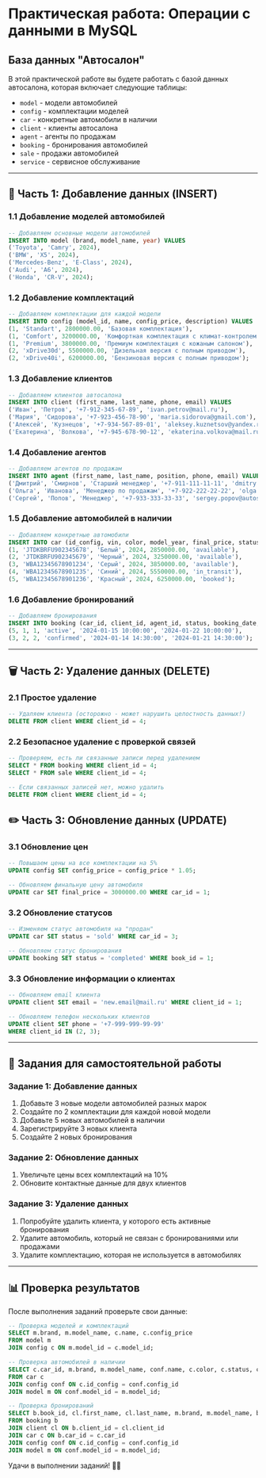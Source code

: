 # Практическая работа: Операции с данными в MySQL

## База данных "Автосалон"

В этой практической работе вы будете работать с базой данных автосалона, которая включает следующие таблицы:
- `model` - модели автомобилей
- `config` - комплектации моделей  
- `car` - конкретные автомобили в наличии
- `client` - клиенты автосалона
- `agent` - агенты по продажам
- `booking` - бронирования автомобилей
- `sale` - продажи автомобилей
- `service` - сервисное обслуживание

---

## 📝 Часть 1: Добавление данных (INSERT)

### 1.1 Добавление моделей автомобилей

```sql
-- Добавляем основные модели автомобилей
INSERT INTO model (brand, model_name, year) VALUES
('Toyota', 'Camry', 2024),
('BMW', 'X5', 2024),
('Mercedes-Benz', 'E-Class', 2024),
('Audi', 'A6', 2024),
('Honda', 'CR-V', 2024);
```

### 1.2 Добавление комплектаций

```sql
-- Добавляем комплектации для каждой модели
INSERT INTO config (model_id, name, config_price, description) VALUES
(1, 'Standart', 2800000.00, 'Базовая комплектация'),
(1, 'Comfort', 3200000.00, 'Комфортная комплектация с климат-контролем'),
(1, 'Premium', 3800000.00, 'Премиум комплектация с кожаным салоном'),
(2, 'xDrive30d', 5500000.00, 'Дизельная версия с полным приводом'),
(2, 'xDrive40i', 6200000.00, 'Бензиновая версия с полным приводом');
```

### 1.3 Добавление клиентов

```sql
-- Добавляем клиентов автосалона
INSERT INTO client (first_name, last_name, phone, email) VALUES
('Иван', 'Петров', '+7-912-345-67-89', 'ivan.petrov@mail.ru'),
('Мария', 'Сидорова', '+7-923-456-78-90', 'maria.sidorova@gmail.com'),
('Алексей', 'Кузнецов', '+7-934-567-89-01', 'aleksey.kuznetsov@yandex.ru'),
('Екатерина', 'Волкова', '+7-945-678-90-12', 'ekaterina.volkova@mail.ru');
```

### 1.4 Добавление агентов

```sql
-- Добавляем агентов по продажам
INSERT INTO agent (first_name, last_name, position, phone, email) VALUES
('Дмитрий', 'Смирнов', 'Старший менеджер', '+7-911-111-11-11', 'dmitry.smirnov@autosalon.ru'),
('Ольга', 'Иванова', 'Менеджер по продажам', '+7-922-222-22-22', 'olga.ivanova@autosalon.ru'),
('Сергей', 'Попов', 'Менеджер', '+7-933-333-33-33', 'sergey.popov@autosalon.ru');
```

### 1.5 Добавление автомобилей в наличии

```sql
-- Добавляем конкретные автомобили
INSERT INTO car (id_config, vin, color, model_year, final_price, status) VALUES
(1, 'JTDKBRFU902345678', 'Белый', 2024, 2850000.00, 'available'),
(2, 'JTDKBRFU902345679', 'Черный', 2024, 3250000.00, 'available'),
(3, 'WBA12345678901234', 'Серый', 2024, 3850000.00, 'available'),
(4, 'WBA12345678901235', 'Синий', 2024, 5550000.00, 'in_transit'),
(5, 'WBA12345678901236', 'Красный', 2024, 6250000.00, 'booked');
```

### 1.6 Добавление бронирований

```sql
-- Добавляем бронирования
INSERT INTO booking (car_id, client_id, agent_id, status, booking_date, expiry_date) VALUES
(5, 1, 1, 'active', '2024-01-15 10:00:00', '2024-01-22 10:00:00'),
(3, 2, 2, 'confirmed', '2024-01-14 14:30:00', '2024-01-21 14:30:00');
```

---

## 🗑️ Часть 2: Удаление данных (DELETE)

### 2.1 Простое удаление

```sql
-- Удаляем клиента (осторожно - может нарушить целостность данных!)
DELETE FROM client WHERE client_id = 4;
```

### 2.2 Безопасное удаление с проверкой связей

```sql
-- Проверяем, есть ли связанные записи перед удалением
SELECT * FROM booking WHERE client_id = 4;
SELECT * FROM sale WHERE client_id = 4;

-- Если связанных записей нет, можно удалить
DELETE FROM client WHERE client_id = 4;
```

## ✏️ Часть 3: Обновление данных (UPDATE)

### 3.1 Обновление цен

```sql
-- Повышаем цены на все комплектации на 5%
UPDATE config SET config_price = config_price * 1.05;

-- Обновляем финальную цену автомобиля
UPDATE car SET final_price = 3000000.00 WHERE car_id = 1;
```

### 3.2 Обновление статусов

```sql
-- Изменяем статус автомобиля на "продан"
UPDATE car SET status = 'sold' WHERE car_id = 3;

-- Обновляем статус бронирования
UPDATE booking SET status = 'completed' WHERE book_id = 1;
```

### 3.3 Обновление информации о клиентах

```sql
-- Обновляем email клиента
UPDATE client SET email = 'new.email@mail.ru' WHERE client_id = 1;

-- Обновляем телефон нескольких клиентов
UPDATE client SET phone = '+7-999-999-99-99' 
WHERE client_id IN (2, 3);
```
---

## 🎯 Задания для самостоятельной работы

### Задание 1: Добавление данных
1. Добавьте 3 новые модели автомобилей разных марок
2. Создайте по 2 комплектации для каждой новой модели
3. Добавьте 5 новых автомобилей в наличии
4. Зарегистрируйте 3 новых клиента
5. Создайте 2 новых бронирования

### Задание 2: Обновление данных
1. Увеличьте цены всех комплектаций на 10%
2. Обновите контактные данные для двух клиентов

### Задание 3: Удаление данных
1. Попробуйте удалить клиента, у которого есть активные бронирования
2. Удалите автомобиль, который не связан с бронированиями или продажами
3. Удалите комплектацию, которая не используется в автомобилях
---

## 📊 Проверка результатов

После выполнения заданий проверьте свои данные:

```sql
-- Проверка моделей и комплектаций
SELECT m.brand, m.model_name, c.name, c.config_price
FROM model m
JOIN config c ON m.model_id = c.model_id;

-- Проверка автомобилей в наличии
SELECT c.car_id, m.brand, m.model_name, conf.name, c.color, c.status, c.final_price
FROM car c
JOIN config conf ON c.id_config = conf.config_id
JOIN model m ON conf.model_id = m.model_id;

-- Проверка бронирований
SELECT b.book_id, cl.first_name, cl.last_name, m.brand, m.model_name, b.status
FROM booking b
JOIN client cl ON b.client_id = cl.client_id
JOIN car c ON b.car_id = c.car_id
JOIN config conf ON c.id_config = conf.config_id
JOIN model m ON conf.model_id = m.model_id;
```

Удачи в выполнении заданий! 🚗💨